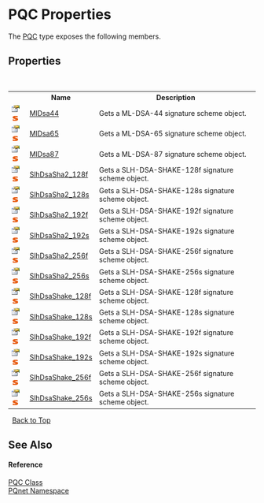 # PQC Properties
 

The <a href="80837ae2-f212-0d05-93e2-94dabbb73c7f.md">PQC</a> type exposes the following members.


## Properties
&nbsp;<table><tr><th></th><th>Name</th><th>Description</th></tr><tr><td>![Public property](media/pubproperty.gif "Public property")![Static member](media/static.gif "Static member")</td><td><a href="b1c66c94-cb1a-fab1-dbe2-21be9a10aff6.md">MlDsa44</a></td><td>
Gets a ML-DSA-44 signature scheme object.</td></tr><tr><td>![Public property](media/pubproperty.gif "Public property")![Static member](media/static.gif "Static member")</td><td><a href="dd596cba-e820-3e9d-b153-1c99e0e324a0.md">MlDsa65</a></td><td>
Gets a ML-DSA-65 signature scheme object.</td></tr><tr><td>![Public property](media/pubproperty.gif "Public property")![Static member](media/static.gif "Static member")</td><td><a href="042b2524-b6d1-bf5a-d321-3d8e7d09707d.md">MlDsa87</a></td><td>
Gets a ML-DSA-87 signature scheme object.</td></tr><tr><td>![Public property](media/pubproperty.gif "Public property")![Static member](media/static.gif "Static member")</td><td><a href="1ec6a633-eb0a-7821-9694-c0306e49b862.md">SlhDsaSha2_128f</a></td><td>
Gets a SLH-DSA-SHAKE-128f signature scheme object.</td></tr><tr><td>![Public property](media/pubproperty.gif "Public property")![Static member](media/static.gif "Static member")</td><td><a href="98a5e3f9-4444-ad60-d5f2-70ce4d12e448.md">SlhDsaSha2_128s</a></td><td>
Gets a SLH-DSA-SHAKE-128s signature scheme object.</td></tr><tr><td>![Public property](media/pubproperty.gif "Public property")![Static member](media/static.gif "Static member")</td><td><a href="e182fc2c-3eb3-dcbd-4b04-2db31482acc6.md">SlhDsaSha2_192f</a></td><td>
Gets a SLH-DSA-SHAKE-192f signature scheme object.</td></tr><tr><td>![Public property](media/pubproperty.gif "Public property")![Static member](media/static.gif "Static member")</td><td><a href="9f69ebe9-ffa8-8599-faca-3e83325257f3.md">SlhDsaSha2_192s</a></td><td>
Gets a SLH-DSA-SHAKE-192s signature scheme object.</td></tr><tr><td>![Public property](media/pubproperty.gif "Public property")![Static member](media/static.gif "Static member")</td><td><a href="271e0bb2-30dc-5b07-38a7-4a0d56a654cd.md">SlhDsaSha2_256f</a></td><td>
Gets a SLH-DSA-SHAKE-256f signature scheme object.</td></tr><tr><td>![Public property](media/pubproperty.gif "Public property")![Static member](media/static.gif "Static member")</td><td><a href="8e20602d-03c8-46e6-fbcd-2cdc1048eeb7.md">SlhDsaSha2_256s</a></td><td>
Gets a SLH-DSA-SHAKE-256s signature scheme object.</td></tr><tr><td>![Public property](media/pubproperty.gif "Public property")![Static member](media/static.gif "Static member")</td><td><a href="240cc218-22a2-0b25-04b9-a3f7db8601b8.md">SlhDsaShake_128f</a></td><td>
Gets a SLH-DSA-SHAKE-128f signature scheme object.</td></tr><tr><td>![Public property](media/pubproperty.gif "Public property")![Static member](media/static.gif "Static member")</td><td><a href="4fec0d65-34d4-6e84-4387-747a01c61c14.md">SlhDsaShake_128s</a></td><td>
Gets a SLH-DSA-SHAKE-128s signature scheme object.</td></tr><tr><td>![Public property](media/pubproperty.gif "Public property")![Static member](media/static.gif "Static member")</td><td><a href="8c07784a-d3eb-f0e9-e50c-83ede205157e.md">SlhDsaShake_192f</a></td><td>
Gets a SLH-DSA-SHAKE-192f signature scheme object.</td></tr><tr><td>![Public property](media/pubproperty.gif "Public property")![Static member](media/static.gif "Static member")</td><td><a href="80b8c72c-cfb3-e37f-19ce-9c5e78aef717.md">SlhDsaShake_192s</a></td><td>
Gets a SLH-DSA-SHAKE-192s signature scheme object.</td></tr><tr><td>![Public property](media/pubproperty.gif "Public property")![Static member](media/static.gif "Static member")</td><td><a href="9b4cf421-1500-20c8-fddb-583d477dcb9b.md">SlhDsaShake_256f</a></td><td>
Gets a SLH-DSA-SHAKE-256f signature scheme object.</td></tr><tr><td>![Public property](media/pubproperty.gif "Public property")![Static member](media/static.gif "Static member")</td><td><a href="b62a7b4e-496b-f54f-5be2-10d1c2270436.md">SlhDsaShake_256s</a></td><td>
Gets a SLH-DSA-SHAKE-256s signature scheme object.</td></tr></table>&nbsp;
<a href="#pqc-properties">Back to Top</a>

## See Also


#### Reference
<a href="80837ae2-f212-0d05-93e2-94dabbb73c7f.md">PQC Class</a><br /><a href="fc4f881f-e121-9cf0-ed49-65bf6b5a005d.md">PQnet Namespace</a><br />